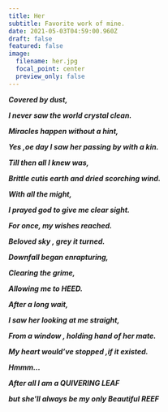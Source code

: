 ```yaml
---
title: Her
subtitle: Favorite work of mine.
date: 2021-05-03T04:59:00.960Z
draft: false
featured: false
image:
  filename: her.jpg
  focal_point: center
  preview_only: false
---
```

***<!--StartFragment-->***

***Covered by dust,*** 

***I never saw the world crystal clean.*** 

***Miracles happen without a hint,*** 

***Yes ,oe day I saw her passing by with a kin.*** 

***Till then all I knew was,*** 

***Brittle cutis earth and dried scorching wind.*** 

***With all the might,*** 

***I prayed god to give me clear sight.*** 

***For once, my wishes reached.*** 

***Beloved sky , grey it turned.*** 

***Downfall began enrapturing,*** 

***Clearing the grime,*** 

***Allowing me to HEED.*** 

***After a long wait,*** 

***I saw her looking at me straight,*** 

***From a window , holding hand of her mate.*** 

***My heart would’ve stopped ,if it existed.*** 

***Hmmm…*** 

***After all I am a QUIVERING LEAF*** 

***but she'll always be my only Beautiful REEF***

***<!--EndFragment-->***